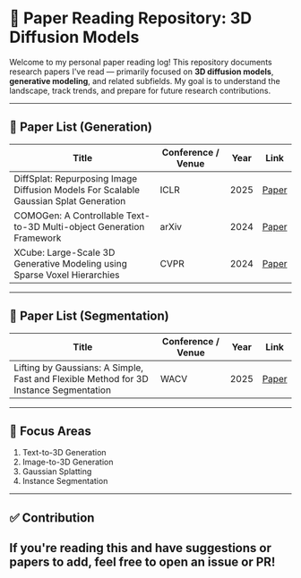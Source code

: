 # 🧠 Paper Reading Repository: 3D Diffusion Models

Welcome to my personal paper reading log! This repository documents research papers I've read — primarily focused on **3D diffusion models**, **generative modeling**, and related subfields. My goal is to understand the landscape, track trends, and prepare for future research contributions.

---

## 📄 Paper List (Generation)
| Title | Conference / Venue | Year | Link |
|-------|---------------------|------|------|
| DiffSplat: Repurposing Image Diffusion Models For Scalable Gaussian Splat Generation | ICLR | 2025 | [Paper](https://arxiv.org/pdf/2501.16764)
| COMOGen: A Controllable Text-to-3D Multi-object Generation Framework | arXiv | 2024 | [Paper](https://arxiv.org/pdf/2409.00590) |
| XCube: Large-Scale 3D Generative Modeling using Sparse Voxel Hierarchies | CVPR | 2024 | [Paper](https://research.nvidia.com/labs/toronto-ai/xcube/assets/paper.pdf)
---

## 📄 Paper List (Segmentation)
| Title | Conference / Venue | Year | Link |
|-------|---------------------|------|------|
| Lifting by Gaussians: A Simple, Fast and Flexible Method for 3D Instance Segmentation | WACV | 2025 | [Paper](https://arxiv.org/abs/2502.00173)
---

## 🧠 Focus Areas
1. Text-to-3D Generation
2. Image-to-3D Generation
3. Gaussian Splatting
4. Instance Segmentation

---
## ✅ Contribution

If you're reading this and have suggestions or papers to add, feel free to open an issue or PR!
---
